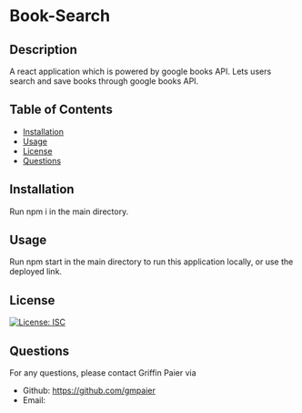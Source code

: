 # Book-Search

## Description

A react application which is powered by google books API. Lets users search and save books through google books API.

## Table of Contents

* [Installation](#installation)
* [Usage](#usage)
* [License](#license)
* [Questions](#questions)

## Installation

Run npm i in the main directory.

## Usage

Run npm start in the main directory to run this application locally, or use the deployed link.

## License

[![License: ISC](https://img.shields.io/badge/License-ISC-blue.svg)](https://opensource.org/licenses/ISC)


## Questions

For any questions, please contact Griffin Paier via  
* Github: https://github.com/gmpaier
* Email: 